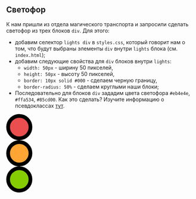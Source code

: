 ## Светофор

К нам пришли из отдела магического транспорта и запросили сделать светофор из трех блоков `div`. Для этого:
- добавим селектор `lights div` в `styles.css`, который говорит нам о том, что будут выбраны элементы `div` внутри `lights` блока (см. `index.html`);
- добавим следующие свойства для `div` блоков внутри `lights`:
  - `width: 50px` - ширину 50 пикселей,
  - `height: 50px` - высоту 50 пикселей,
  - `border: 10px solid #000` - сделаем черную границу,
  - `border-radius: 50%` - сделаем круглыми наши блоки;
- Последовательно для блоков `div` зададим цвета светофора `#eb4e4e`, `#ffa534`, `#85cd00`. Как это сделать? Изучите информацию о псевдоклассах [тут](https://html5book.ru/psevdoklassy/).

<div class="html">
    <div class="lights">
        <div style="height: 50px; border: 10px solid #000; width: 50px; background: #eb4e4e; border-radius: 50%"></div>
        <div style="height: 50px; border: 10px solid #000; width: 50px; background: #ffa534; border-radius: 50%"></div>
        <div style="height: 50px; border: 10px solid #000; width: 50px; background: #85cd00; border-radius: 50%"></div>
    </div>
</div>
